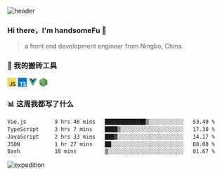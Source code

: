 ![header](https://raw.githubusercontent.com/fzq1998/fzq1998/master/header.png)

### Hi there，I'm handsomeFu 👋

> a front end development engineer from Ningbo, China.

### 🔧 我的搬砖工具
<code><img height="20" src="https://raw.githubusercontent.com/github/explore/80688e429a7d4ef2fca1e82350fe8e3517d3494d/topics/javascript/javascript.png" alt="javascript"></code>
<code><img height="20" src="https://raw.githubusercontent.com/github/explore/80688e429a7d4ef2fca1e82350fe8e3517d3494d/topics/typescript/typescript.png" alt="typescript"></code>
<code><img height="20" src="https://raw.githubusercontent.com/github/explore/80688e429a7d4ef2fca1e82350fe8e3517d3494d/topics/vue/vue.png" alt="vue"></code>
<code><img height="20" src="https://raw.githubusercontent.com/github/explore/80688e429a7d4ef2fca1e82350fe8e3517d3494d/topics/nodejs/nodejs.png" alt="nodejs"></code>



### 📊 这周我都写了什么
<!--START_SECTION:waka-->

```txt
Vue.js         9 hrs 40 mins   █████████████▒░░░░░░░░░░░   53.49 %
TypeScript     3 hrs 7 mins    ████▒░░░░░░░░░░░░░░░░░░░░   17.30 %
JavaScript     2 hrs 33 mins   ███▓░░░░░░░░░░░░░░░░░░░░░   14.17 %
JSON           1 hr 27 mins    ██░░░░░░░░░░░░░░░░░░░░░░░   08.08 %
Bash           18 mins         ▒░░░░░░░░░░░░░░░░░░░░░░░░   01.67 %
```

<!--END_SECTION:waka-->


![expedition](https://raw.githubusercontent.com/fzq1998/fzq1998/master/expedition.gif)

